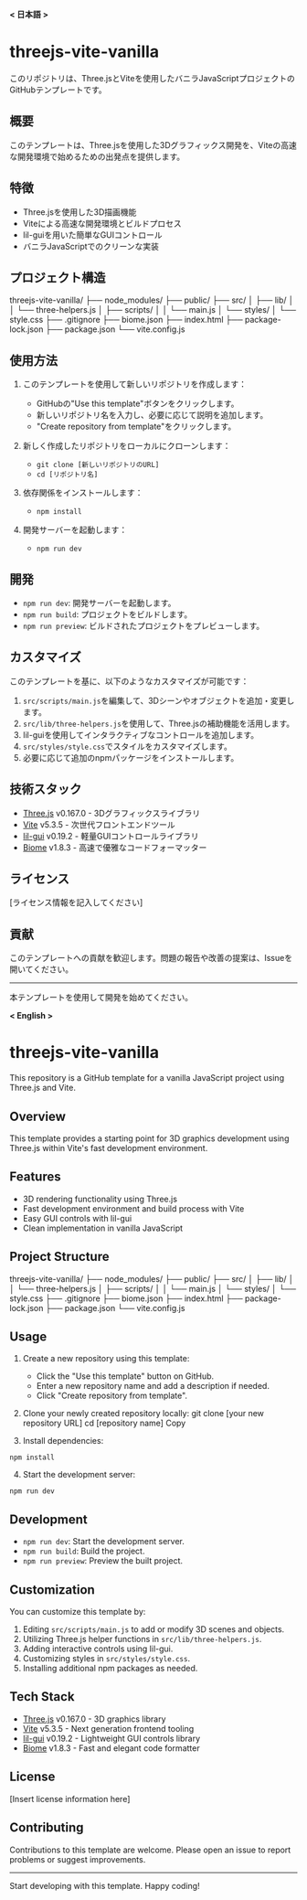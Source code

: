 **< 日本語 >**

# threejs-vite-vanilla

このリポジトリは、Three.jsとViteを使用したバニラJavaScriptプロジェクトのGitHubテンプレートです。

## 概要

このテンプレートは、Three.jsを使用した3Dグラフィックス開発を、Viteの高速な開発環境で始めるための出発点を提供します。

## 特徴

- Three.jsを使用した3D描画機能
- Viteによる高速な開発環境とビルドプロセス
- lil-guiを用いた簡単なGUIコントロール
- バニラJavaScriptでのクリーンな実装

## プロジェクト構造
threejs-vite-vanilla/
├── node_modules/
├── public/
├── src/
│   ├── lib/
│   │   └── three-helpers.js
│   ├── scripts/
│   │   └── main.js
│   └── styles/
│       └── style.css
├── .gitignore
├── biome.json
├── index.html
├── package-lock.json
├── package.json
└── vite.config.js

## 使用方法

1. このテンプレートを使用して新しいリポジトリを作成します：
   - GitHubの"Use this template"ボタンをクリックします。
   - 新しいリポジトリ名を入力し、必要に応じて説明を追加します。
   - "Create repository from template"をクリックします。

2. 新しく作成したリポジトリをローカルにクローンします：
   - `git clone [新しいリポジトリのURL]`
   - `cd [リポジトリ名]`

3. 依存関係をインストールします：
   - `npm install`

4. 開発サーバーを起動します：
   - `npm run dev`

## 開発

- `npm run dev`: 開発サーバーを起動します。
- `npm run build`: プロジェクトをビルドします。
- `npm run preview`: ビルドされたプロジェクトをプレビューします。

## カスタマイズ

このテンプレートを基に、以下のようなカスタマイズが可能です：

1. `src/scripts/main.js`を編集して、3Dシーンやオブジェクトを追加・変更します。
2. `src/lib/three-helpers.js`を使用して、Three.jsの補助機能を活用します。
3. lil-guiを使用してインタラクティブなコントロールを追加します。
4. `src/styles/style.css`でスタイルをカスタマイズします。
5. 必要に応じて追加のnpmパッケージをインストールします。

## 技術スタック

- [Three.js](https://threejs.org/) v0.167.0 - 3Dグラフィックスライブラリ
- [Vite](https://vitejs.dev/) v5.3.5 - 次世代フロントエンドツール
- [lil-gui](https://lil-gui.georgealways.com/) v0.19.2 - 軽量GUIコントロールライブラリ
- [Biome](https://biomejs.dev/) v1.8.3 - 高速で優雅なコードフォーマッター

## ライセンス

[ライセンス情報を記入してください]

## 貢献

このテンプレートへの貢献を歓迎します。問題の報告や改善の提案は、Issueを開いてください。

---

本テンプレートを使用して開発を始めてください。


**< English >**

# threejs-vite-vanilla

This repository is a GitHub template for a vanilla JavaScript project using Three.js and Vite.

## Overview

This template provides a starting point for 3D graphics development using Three.js within Vite's fast development environment.

## Features

- 3D rendering functionality using Three.js
- Fast development environment and build process with Vite
- Easy GUI controls with lil-gui
- Clean implementation in vanilla JavaScript

## Project Structure
threejs-vite-vanilla/
├── node_modules/
├── public/
├── src/
│   ├── lib/
│   │   └── three-helpers.js
│   ├── scripts/
│   │   └── main.js
│   └── styles/
│       └── style.css
├── .gitignore
├── biome.json
├── index.html
├── package-lock.json
├── package.json
└── vite.config.js

## Usage

1. Create a new repository using this template:
   - Click the "Use this template" button on GitHub.
   - Enter a new repository name and add a description if needed.
   - Click "Create repository from template".

2. Clone your newly created repository locally:
git clone [your new repository URL]
cd [repository name]
Copy
3. Install dependencies:

```
npm install
```

4. Start the development server:

```
npm run dev
```

## Development

- `npm run dev`: Start the development server.
- `npm run build`: Build the project.
- `npm run preview`: Preview the built project.

## Customization

You can customize this template by:

1. Editing `src/scripts/main.js` to add or modify 3D scenes and objects.
2. Utilizing Three.js helper functions in `src/lib/three-helpers.js`.
3. Adding interactive controls using lil-gui.
4. Customizing styles in `src/styles/style.css`.
5. Installing additional npm packages as needed.

## Tech Stack

- [Three.js](https://threejs.org/) v0.167.0 - 3D graphics library
- [Vite](https://vitejs.dev/) v5.3.5 - Next generation frontend tooling
- [lil-gui](https://lil-gui.georgealways.com/) v0.19.2 - Lightweight GUI controls library
- [Biome](https://biomejs.dev/) v1.8.3 - Fast and elegant code formatter

## License

[Insert license information here]

## Contributing

Contributions to this template are welcome. Please open an issue to report problems or suggest improvements.

---

Start developing with this template. Happy coding!
